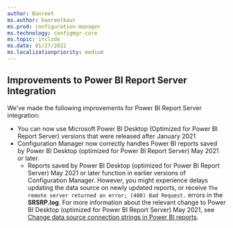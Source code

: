 ```yaml
---
author: Banreet
ms.author: banreetkaur
ms.prod: configuration-manager
ms.technology: configmgr-core
ms.topic: include
ms.date: 01/27/2022
ms.localizationpriority: medium
---
```

 
## <a name="bkmk_reports"></a> Improvements to Power BI Report Server Integration
<!--12487076-->

We've made the following improvements for Power BI Report Server integration:

- You can now use Microsoft Power BI Desktop (Optimized for Power BI Report Server) versions that were released after January 2021
- Configuration Manager now correctly handles Power BI reports saved by Power BI Desktop (optimized for Power BI Report Server) May 2021 or later.
   - Reports saved by Power BI Desktop (optimized for Power BI Report Server) May 2021 or later function in earlier versions of Configuration Manager. However, you might experience delays updating the data source on newly updated reports, or receive `The remote server returned an error; (400) Bad Request.` errors in the **SRSRP.log**. For more information about the relevant change to Power BI Desktop (optimized for Power BI Report Server) May 2021, see [Change data source connection strings in Power BI reports](/power-bi/report-server/connect-data-source-apis).
